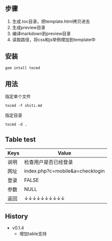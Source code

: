 ## 步骤

1. 生成.toc目录，把template.html拷贝进去
1. 生成preview目录
1. 编译markdown到preview目录
1. 读取路径，将css和js举例增加到template中


## 安装

	gem intall tocmd

## 用法

指定单个文件

	tocmd -f shiti.md
	
指定目录

	tocmd -d .
	
	
## Table test

|Keys|Value|
|----|-----|
|说明|检查用户是否已经登录|
|网址|index.php?c=mobile&a=checklogin|
|登录|FALSE|
|参数|NULL|
|返回|↓↓↓↓↓↓↓↓↓↓|


## History

- v0.1.4
	- 增加table支持
	
	